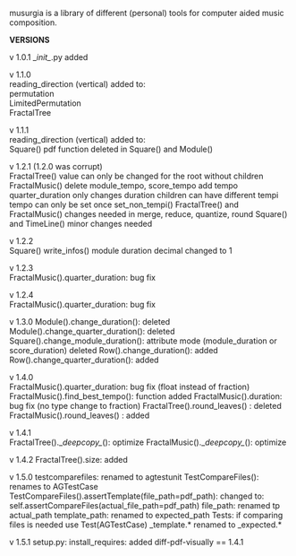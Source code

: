 musurgia is a library of different (personal) tools for computer aided music composition.

**VERSIONS** 

v 1.0.1 
\__init\__.py added

v 1.1.0  
reading_direction (vertical) added to:  
permutation  
LimitedPermutation  
FractalTree  

v 1.1.1  
reading_direction (vertical) added to:  
Square()
pdf function deleted in Square() and Module() 

v 1.2.1 (1.2.0 was corrupt)  
FractalTree()
value can only be changed for the root without children
FractalMusic()
delete module_tempo, score_tempo
add tempo
quarter_duration only changes duration
children can have different tempi
tempo can only be set once
set_non_tempi()
FractalTree() and FractalMusic()
changes needed in merge, reduce, quantize, round
Square() and TimeLine()
minor changes needed

v 1.2.2  
Square()
write_infos() module duration decimal changed to 1

v 1.2.3  
FractalMusic().quarter_duration: bug fix

v 1.2.4  
FractalMusic().quarter_duration: bug fix

v 1.3.0
Module().change_duration(): deleted
Module().change_quarter_duration(): deleted
Square().change_module_duration(): attribute mode (module_duration or score_duration) deleted
Row().change_duration(): added
Row().change_quarter_duration(): added

v 1.4.0  
FractalMusic().quarter_duration: bug fix (float instead of fraction)
FractalMusic().find_best_tempo(): function added
FractalMusic().duration: bug fix (no type change to fraction)
FractalTree().round_leaves() : deleted
FractalMusic().round_leaves() : added

v 1.4.1  
FractalTree().\__deepcopy\__(): optimize
FractalMusic().\__deepcopy\__(): optimize

v 1.4.2
FractalTree().size: added

v 1.5.0
testcomparefiles: renamed to agtestunit
TestCompareFiles(): renames to AGTestCase
TestCompareFiles().assertTemplate(file_path=pdf_path): changed to: self.assertCompareFiles(actual_file_path=pdf_path)
file_path: renamed tp actual_path
template_path: renamed to expected_path
Tests:
if comparing files is needed use Test(AGTestCase)
_template.* renamed to _expected.*

v 1.5.1
setup.py: install_requires: added diff-pdf-visually == 1.4.1





